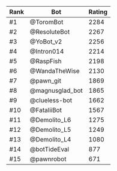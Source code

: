 Rank|Bot|Rating
---|---|---
#1|@ToromBot|2284
#2|@ResoluteBot|2267
#3|@YoBot_v2|2256
#4|@Intron014|2214
#5|@RaspFish|2198
#6|@WandaTheWise|2130
#7|@pawn_git|1869
#8|@magnusglad_bot|1865
#9|@clueless-bot|1662
#10|@FataliiBot|1567
#11|@Demolito_L6|1275
#12|@Demolito_L5|1249
#13|@Demolito_L4|1080
#14|@botTideEval|877
#15|@pawnrobot|671
